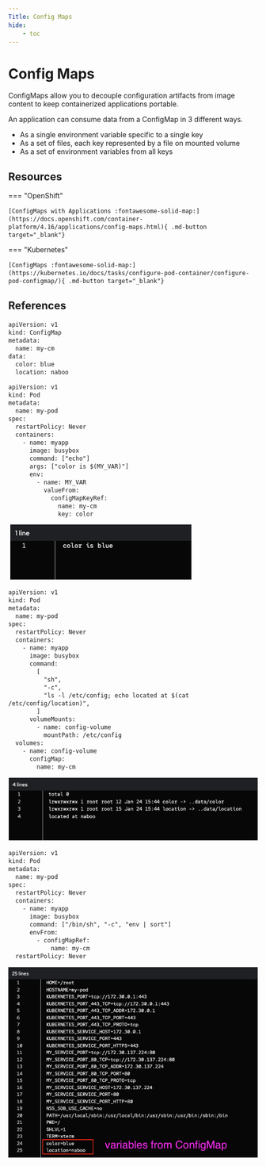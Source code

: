 ```yaml
---
Title: Config Maps
hide:
    - toc
---
```

# Config Maps

ConfigMaps allow you to decouple configuration artifacts from image content to keep containerized applications portable.

An application can consume data from a ConfigMap in 3 different ways.

- As a single environment variable specific to a single key
- As a set of files, each key represented by a file on mounted volume
- As a set of environment variables from all keys

## Resources

=== "OpenShift"

    [ConfigMaps with Applications :fontawesome-solid-map:](https://docs.openshift.com/container-platform/4.16/applications/config-maps.html){ .md-button target="_blank"}

=== "Kubernetes"

    [ConfigMaps :fontawesome-solid-map:](https://kubernetes.io/docs/tasks/configure-pod-container/configure-pod-configmap/){ .md-button target="_blank"}

## References

```{ .yaml linenums="1" title="ConfigMap" .copy }
apiVersion: v1
kind: ConfigMap
metadata:
  name: my-cm
data:
  color: blue
  location: naboo
```

```{ .yaml linenums="1" title="Environment Variable Single Key" hl_lines="11-17" .copy }
apiVersion: v1
kind: Pod
metadata:
  name: my-pod
spec:
  restartPolicy: Never
  containers:
    - name: myapp
      image: busybox
      command: ["echo"]
      args: ["color is $(MY_VAR)"]
      env:
        - name: MY_VAR
          valueFrom:
            configMapKeyRef:
              name: my-cm
              key: color
```

![Console Output Single Keys](../../images/cm_single_variable.png)

```{ .yaml linenums="1" title="Keys Represented by a File" hl_lines="16-22" .copy }
apiVersion: v1
kind: Pod
metadata:
  name: my-pod
spec:
  restartPolicy: Never
  containers:
    - name: myapp
      image: busybox
      command:
        [
          "sh",
          "-c",
          "ls -l /etc/config; echo located at $(cat /etc/config/location)",
        ]
      volumeMounts:
        - name: config-volume
          mountPath: /etc/config
  volumes:
    - name: config-volume
      configMap:
        name: my-cm
```

![Console Output Mounted Keys](../../images/cm_mount.png)

```{ .yaml linenums="1" title="Environment Variables From All Keys" hl_lines="16-22" .copy }
apiVersion: v1
kind: Pod
metadata:
  name: my-pod
spec:
  restartPolicy: Never
  containers:
    - name: myapp
      image: busybox
      command: ["/bin/sh", "-c", "env | sort"]
      envFrom:
        - configMapRef:
            name: my-cm
  restartPolicy: Never
```

![Console Output Environment Variables from All Keys](../../images/cm_pod_environment_variables.png)

